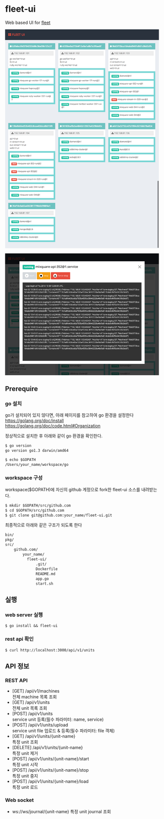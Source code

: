 fleet-ui
========

Web based UI for [fleet](https://github.com/coreos/fleet)

![fleet-ui machine list](images/screenshot.png "fleet-ui machine list")

![fleet-ui unit detail](images/screenshot2.png "fleet-ui unit detail")

## Prerequire

### go 설치

go가 설치되어 있지 않다면, 아래 페이지를 참고하여 go 환경을 설정한다
https://golang.org/doc/install
https://golang.org/doc/code.html#Organization

정상적으로 설치한 후 아래와 같이 go 환경을 확인한다.

```
$ go version
go version go1.3 darwin/amd64
```

```
$ echo $GOPATH
/Users/your_name/workspace/go
```

### workspace 구성

workspace($GOPATH)에 자신의 github 계정으로 fork한 fleet-ui 소스를 내려받는다.

```
$ mkdir $GOPATH/src/github.com
$ cd $GOPATH/src/github.com
$ git clone git@github.com:your_name/fleet-ui.git
```

최종적으로 아래와 같은 구조가 되도록 한다
```
bin/
pkg/
src/
    github.com/
        your_name/
          fleet-ui/
              .git/
              Dockerfile
              README.md
              app.go
              start.sh
```

## 실행

### web server 실행

```
$ go install && fleet-ui
```

### rest api 확인

```
$ curl http://localhost:3000/api/v1/units
```

## API 정보

### REST API

- [GET] /api/v1/machines  
전체  machine 목록 조회
- [GET] /api/v1/units  
전체  unit 목록 조회
- [POST] /api/v1/units  
service unit 등록(필수 파라미터: name, service)
- [POST] /api/v1/units/upload  
service unit file 업로드 & 등록(필수 파라미터: file 객체)
- [GET] /api/v1/units/{unit-name}  
특정 unit 조회
- [DELETE] /api/v1/units/{unit-name}  
특정 unit 제거
- [POST] /api/v1/units/{unit-name}/start  
특정 unit 시작
- [POST] /api/v1/units/{unit-name}/stop  
특정 unit 중지
- [POST] /api/v1/units/{unit-name}/load  
특정 unit 로드

### Web socket

- ws://ws/journal/{unit-name}
특정 unit journal 조회
